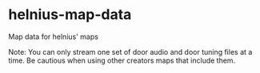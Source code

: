 # helnius-map-data
Map data for helnius' maps

Note: You can only stream one set of door audio and door tuning files at a time. Be cautious when using other creators maps that include them.
